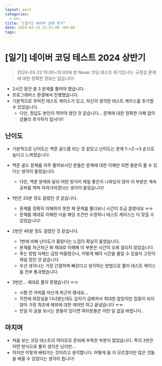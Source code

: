 ```yaml
---
layout: post
categories:
  - etc
title: "[일기] 네이버 코테 후기"
date: 2024-03-24 21:51:00 +09:00
tags:
---
```

# \[일기] 네이버 코딩 테스트 2024 상반기

>2024-03-22 10:00~12:00에 본 Naver 코딩 테스트 후기입니다.
>규정상 문제에 대한 정확한 정보는 없습니다!

- 2시간 동안 총 3 문제를 풀어야 했습니다.
- 프로그래머스 환경에서 진행했습니다.
- 기본적으로 주어진 테스트 케이스가 있고, 자신이 생각한 테스트 케이스를 추가할 수 있었습니다.
	- 다만, 정답도 본인이 적어야 했던 것 같습니다... 문제에 대한 정확한 이해 없이 섣불리 추가하지 맙시다!!

## 난이도

- 기본적으로 난이도는 백준 골드쯤 되는 것 같았고 난이도는 문제 1->2->3 순으로 높다고 느껴졌습니다.
- 백준 골드 문제를 자주 풀어보시던 분들은 문제에 대한 이해만 되면 충분히 풀 수 있다는 생각이 들었습니다.
	- 다만, 백준 문제와 달리 어떤 방식이 제일 좋은지 나와있지 않아 이 부분은 계속 공부를 하며 익혀가야겠다는 생각이 들었습니다!

- 1번은 20분 정도 걸렸던 것 같습니다.
	- 문제를 정확히 이해하지 못한 체 문제를 풀다보니 시간이 조금 끌렸네요 ㅠㅠ
	- 문제를 제대로 이해한 다음 해당 조건만 수정하니 테스트 케이스는 다 맞출 수 있었습니다!

- 2번은 40분 정도 걸렸던 것 같습니다.
	- 1번에 비해 난이도가 올랐다는 느낌이 확실히 들었습니다.
	- 문제를 차근차근 봐 제대로 이해해 이 부분은 시간이 오래 걸리지 않았습니다.
	- 푸는 방법 자체는 금방 떠올렸으나, 어떻게 해야 시간을 줄일 수 있을지 고민이 제일 컸던 것 같습니다.
	- 우선 생각나는 가장 간결하며 빠르다고 생각하는 방법으로 풀어 테스트 케이스를 전부 통과했습니다.

- 3번은... 제대로 풀지 못했습니다 ㅠㅠ
	- 시험 전 커피를 마신게 화근이 됐네요...
	- 직전에 화장실을 다녀왔는데도 갑자기 급해져서 최대한 참았지만 집중이 되지 않아 가장 최초에 예외에 대한 제어만 하고 끝냈습니다 ㅠㅠ
	- 만일 이 글을 보시는 분들이 있다면 여러분들은 이런 일 없길 바랍니다...

## 마치며

- 처음 보는 코딩 테스트라 여러모로 준비에 부족한 부분이 많았습니다. 특히 3번은 어떤 방식으로 풀지 생각은 났지만...
- 하지만 이렇게 배워가는 것이라고 생각합니다. 어떻게 될 지 모르겠지만 많은 것들을 배울 수 있었다는 생각이 듭니다!